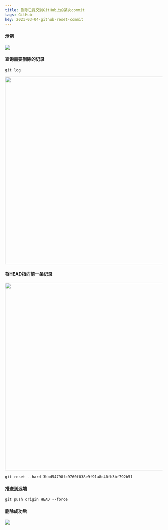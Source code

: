 ```yaml
---
title: 删除已提交到GitHub上的某次commit
tags: GitHub
key: 2021-03-04-github-reset-commit
---
```


#### 示例
<img src="https://image.oldboard.tech/blog/WX20210304-105659.png">

#### 查询需要删除的记录

```
git log
```

<img src="https://image.oldboard.tech/blog/WX20210304-111628.png" width="600">

#### 将HEAD指向前一条记录

<img src="https://image.oldboard.tech/blog/WX20210304-111921.png" width="600">

```
git reset --hard 3bbd54798fc9760f038e9f91a8c40fb3bf792b51
```

#### 推送到远端

```
git push origin HEAD --force
```

#### 删除成功后
<img src="https://image.oldboard.tech/blog/WX20210304-112316.png">
